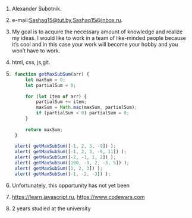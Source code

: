 1. Alexander Subotnik.
2. e-mail:Sashaq15@tut.by,Sashaq15@inbox.ru.
3. My goal is to acquire the necessary amount of knowledge and realize my ideas. I would like to work in a team of like-minded people because it’s cool and in this case your work will become your hobby and you won’t have to work.
4. html, css, js,git.
5. ```javascript
    function getMaxSubSum(arr) {
        let maxSum = 0;
        let partialSum = 0;
		
        for (let item of arr) {
            partialSum += item;
            maxSum = Math.max(maxSum, partialSum);
            if (partialSum < 0) partialSum = 0;
        }
		
        return maxSum;
    }
	
    alert( getMaxSubSum([-1, 2, 3, -9]) ); 
    alert( getMaxSubSum([-1, 2, 3, -9, 11]) ); 
    alert( getMaxSubSum([-2, -1, 1, 2]) ); 
    alert( getMaxSubSum([100, -9, 2, -3, 5]) ); 
    alert( getMaxSubSum([1, 2, 3]) ); 
    alert( getMaxSubSum([-1, -2, -3]) );
    ```

6. Unfortunately, this opportunity has not yet been
7. https://learn.javascript.ru, https://www.codewars.com
8. 2 years studied at the university
